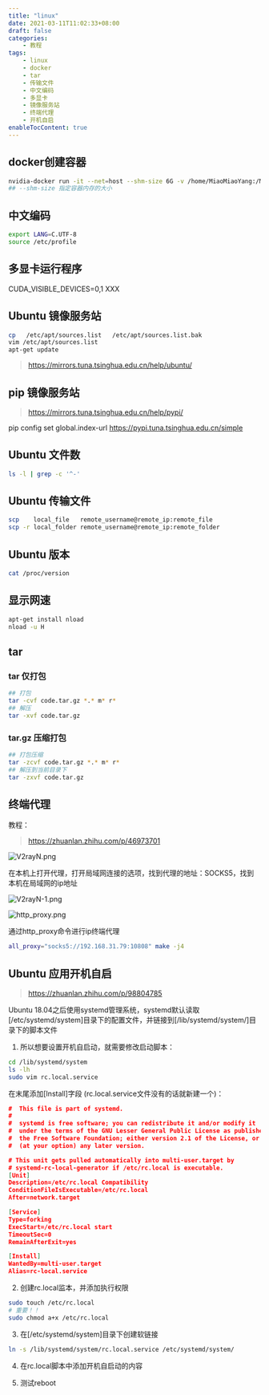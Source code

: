 ```yaml
---
title: "linux"
date: 2021-03-11T11:02:33+08:00
draft: false
categories:
    - 教程
tags:
    - linux
    - docker
    - tar
    - 传输文件
    - 中文编码
    - 多显卡
    - 镜像服务站
    - 终端代理
    - 开机自启
enableTocContent: true
---
```





## docker创建容器

```bash
nvidia-docker run -it --net=host --shm-size 6G -v /home/MiaoMiaoYang:/MiaoMiaoYang miaomiaoyang/pytorch:v12 
## --shm-size 指定容器内存的大小
```

## 中文编码

```bash
export LANG=C.UTF-8
source /etc/profile
```

## 多显卡运行程序

CUDA_VISIBLE_DEVICES=0,1 XXX

## Ubuntu 镜像服务站

```bash
cp   /etc/apt/sources.list   /etc/apt/sources.list.bak
vim /etc/apt/sources.list
apt-get update
```

> https://mirrors.tuna.tsinghua.edu.cn/help/ubuntu/

## pip 镜像服务站

> https://mirrors.tuna.tsinghua.edu.cn/help/pypi/

pip config set global.index-url https://pypi.tuna.tsinghua.edu.cn/simple

## Ubuntu 文件数

```bash
ls -l | grep -c '^-'
```

## Ubuntu 传输文件

```bash
scp    local_file   remote_username@remote_ip:remote_file 
scp -r local_folder remote_username@remote_ip:remote_folder 
```

## Ubuntu 版本

```bash
cat /proc/version
```

## 显示网速

```bash
apt-get install nload 
nload -u H
```

## tar

### tar 仅打包

```bash
## 打包
tar -cvf code.tar.gz *.* m* r*
## 解压
tar -xvf code.tar.gz
```

### tar.gz 压缩打包

```bash
## 打包压缩
tar -zcvf code.tar.gz *.* m* r*
## 解压到当前目录下
tar -zxvf code.tar.gz
```


## 终端代理

教程：

> https://zhuanlan.zhihu.com/p/46973701

![V2rayN.png](https://s2.loli.net/2021/12/08/ZuCBp9U6GVwFvML.png)

在本机上打开代理，打开局域网连接的选项，找到代理的地址：SOCKS5，找到本机在局域网的ip地址

![V2rayN-1.png](https://s2.loli.net/2021/12/08/Yfte4p9vJdD5Z6u.png)

![http_proxy.png](https://s2.loli.net/2021/12/08/m6BOd1qDJtHQYLa.png)

通过http_proxy命令进行ip终端代理

```bash
all_proxy="socks5://192.168.31.79:10808" make -j4
```

## Ubuntu 应用开机自启

> <https://zhuanlan.zhihu.com/p/98804785>

Ubuntu 18.04之后使用systemd管理系统，systemd默认读取[/etc/systemd/system]目录下的配置文件，并链接到[/lib/systemd/system/]目录下的脚本文件

1. 所以想要设置开机自启动，就需要修改启动脚本：

```bash
cd /lib/systemd/system
ls -lh
sudo vim rc.local.service
```

在末尾添加[Install]字段 (rc.local.service文件没有的话就新建一个)：

```json
#  This file is part of systemd.
#
#  systemd is free software; you can redistribute it and/or modify it
#  under the terms of the GNU Lesser General Public License as published by
#  the Free Software Foundation; either version 2.1 of the License, or
#  (at your option) any later version.

# This unit gets pulled automatically into multi-user.target by
# systemd-rc-local-generator if /etc/rc.local is executable.
[Unit]
Description=/etc/rc.local Compatibility
ConditionFileIsExecutable=/etc/rc.local
After=network.target

[Service]
Type=forking
ExecStart=/etc/rc.local start
TimeoutSec=0
RemainAfterExit=yes

[Install]  
WantedBy=multi-user.target  
Alias=rc-local.service
```

2. 创建rc.local监本，并添加执行权限

```bash
sudo touch /etc/rc.local
# 重要！！
sudo chmod a+x /etc/rc.local
```

3.  在[/etc/systemd/system]目录下创建软链接

```bash
ln -s /lib/systemd/system/rc.local.service /etc/systemd/system/
```

4. 在rc.local脚本中添加开机自启动的内容


5. 测试reboot


